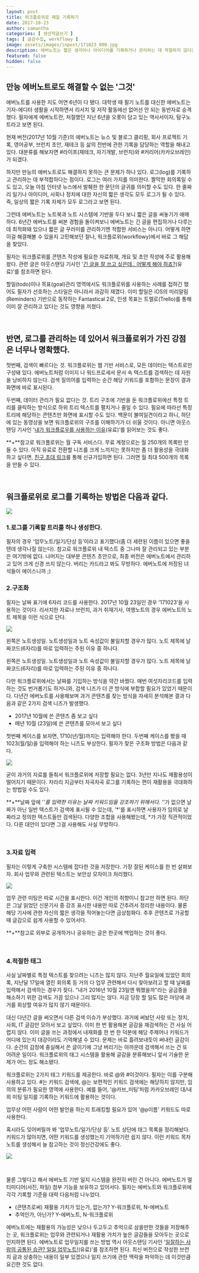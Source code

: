 ```yaml
---
layout: post
title: 워크플로위로 매일 기록하기
date: 2017-10-23
author: samantha
categories: [ 생산적글쓰기 ]
tags: [ 글감수집, workflowy ]
image: assets/images/inpost/171023_000.jpg
description: 에버노트는 짧은 생각이나 아이디어를 기록하거나 관리하는 데 적절하지 않다는 판단을 했다. 그래서 선택한 솔루션이 바로 워크플로위다. 다른 앱으로는 내가 매일 보고, 듣고, 읽은 모든 걸 매우 간단하고 가볍게 할 수도 없다.
featured: false
hidden: false
---
```

## 만능 에버노트로도 해결할 수 없는 '그것'

에버노트를 사용한 지도 어연 6년이 다 됐다. 대학생 때 필기 노트를 대신한 에버노트는 기자-에디터 생활을 시작하면서 리서치 및 저작 활동에선 없어선 안 되는 동반자로 승격했다. 필자에게 에버노트란, 처절했던 지난 6년을 오롯이 담고 있는 역사서이자, 탐구노트라고 보면 된다.

현재 버전(2017년 10월 기준)의 에버노트는 뉴스 및 블로그 클리핑, 회사 프로젝트 기록, 영어공부, 브런치 초안, 재테크 등 삶의 전반에 관한 기록을 담당하는 역할을 해내고 있다. 대분류를 해보자면 #라이프(재테크, 자기개발, 브런치)와 #커리어(카카오브레인)가 되겠다.

하지만 만능의 에버노트로도 해결하지 못하는 큰 문제가 하나 있다. 로그(log)를 기록하고 관리하는 데 부적합하다는 점이다. 로그는 여러 가지를 의미한다. 짤막한 회의록일 수도 있고, 오늘 아침 인터넷 뉴스에서 발췌한 한 문단의 글귀를 의미할 수도 있다. 한 줄짜리 일기나 아이디어, 사회나 정치에 대한 자신의 짧은 생각도 모두 로그가 될 수 있다. 즉, 일상의 짧은 기록 자체가 모두 로그라고 보면 된다.

그런데 에버노트는 노트북과 노트 시스템에 기반을 두다 보니 짧은 글을 써놓기가 애매하다. 6년간 에버노트를 써본 경험을 돌이켜보니 에버노트는 긴 글을 편집하거나 다루는 데 최적화돼 있으나 짧은 글 꾸러미를 관리하기엔 적합한 서비스는 아니다. 어떻게 하면 이걸 해결해볼 수 있을지 고민해보던 찰나, 워크플로위(workflowy)에서 바로 그 해답을 찾았다.

필자는 워크플로위를 콘텐츠 작성에 필요한 자료취재, 개요 및 초안 작성에 주로 활용해 왔다. 관련 글은 아웃스탠딩 기사인 '[긴 글을 잘 쓰고 싶은데.. 어떻게 해야 하죠?](http://outstanding.kr/writing20170324/)(유료)'를 참조하면 된다.

할일(todo)이나 목표(goal)관리 영역에서도 워크플로위를 사용하는 사례를 접하긴 했어도 필자가 선호하는 스타일은 아니라서 과감히 재꼈다. 이미 할일은 iOS의 미리알림(Reminders) 기반으로 동작하는 Fantastical 2로, 인생 목표는 트렐로(Trello)를 통해 이미 잘 관리하고 있다는 것도 영향을 끼쳤다.

<br/>

## 반면, 로그를 관리하는 데 있어서 워크플로위가 가진 강점은 너무나 명확했다.

첫번째, 검색이 빠르다는 것. 워크플로위는 웹 기반 서비스로, 모든 데이터는 텍스트로만 구성돼 있다. 에버노트처럼 이미지 나 워드프로세서 문서 속 텍스트를 검색하는 데 자원을 낭비하지 않는다. 검색 질의어를 입력하는 순간 해당 키워드를 포함하는 문장이 결과화면에 바로 표시된다.

두번째, 데이터 관리가 필요 없다는 것. 트리 구조에 기반을 둔 워크플로위에선 특정 트리를 클릭하는 방식으로 하위 트리 텍스트를 펼치거나 줄일 수 있다. 필요에 따라선 특정 트리에 해당하는 콘텐츠만 화면에 표시할 수도 있다. 백문이 불여일견이라고 하니, 하단에 있는 동영상을 보면 워크플로위의 구조를 이해하기가 더 쉬울 것이다. 아니면 아웃스탠딩 기사인 '[내가 워크플로우를 사용하는 이유](http://outstanding.kr/workflowy20170406/)(유료)’를 읽어보는 것도 좋다.

**+**참고로 워크플로위는 월 구독 서비스다. 무료 계정으로는 월 250개의 목록만 만들 수 있다. 아직 유료로 전환할 니즈를 크게 느끼지는 못하지만 좀 더 활용성을 극대화하고 싶다면, [친구 초대 링크](https://workflowy.com/invite/2ca174a0.lnx)를 통해 신규가입하면 된다. 그러면 월 최대 500개의 목록을 만들 수 있다.

<br/>

## 워크플로위로 로그를 기록하는 방법은 다음과 같다.

![](https://github.com/samantha-writer/samantha-writer.github.io/blob/master/assets/images/inpost/171023_001.jpg?raw=true)

### 1.로그를 기록할 트리를 하나 생성한다.

필자의 경우 '업무노트/일기/단상 등’이라고 표기했다(좀 더 세련된 이름이 있으면 좋을 텐데 생각나질 않는다). 참고로 워크플로위 내 텍스트 중 그나마 잘 관리되고 있는 부분은 여기밖에 없다. 나머지는 대부분 콘텐츠 초안으로, 최종 버전은 에버노트에서 관리하고 있어 크게 신경 쓰지 않는다. 버리는 카드라고 봐도 무방하다. 에버노트에 저장된 녀석들이 에이스니까 ;)

### 2.구조화

필자는 날짜 표기에 6자리 코드를 사용한다. 2017년 10월 23일인 경우 '171023’을 사용하는 것이다. 리서치한 자료나 브런치, 과거 취재기사, 여행노트의 경우 에버노트의 노트 제목을 이런 식으로 단다.

![](https://github.com/samantha-writer/samantha-writer.github.io/blob/master/assets/images/inpost/171023_002.jpg?raw=true)

왼쪽은 노트생성일. 노트생성일과 노트 속성값이 불일치할 경우가 많다. 노트 제목에 날짜코드(6자리)를 따로 입력하는 주된 이유 중 하나다.

왼쪽은 노트생성일. 노트생성일과 노트 속성값이 불일치할 경우가 많다. 노트 제목에 날짜코드(6자리)를 따로 입력하는 주된 이유 중 하나다.

다만 워크플로위에서는 날짜를 기입하는 방식을 약간 바꿨다. 매번 여섯자리코드를 입력하는 것도 번거롭기도 하거니와, 검색 니즈가 더 큰 방식에 부합할 필요가 있었기 때문이다. 다년간 에버노트를 사용해보며 과거 콘텐츠를 찾는 방식을 자세히 분석해본 결과 다음과 같은 2가지 검색 니즈가 발생했다.

- 2017년 10월에 쓴 콘텐츠 좀 보고 싶다
- 매년 10월 (23일)에 쓴 콘텐츠를 모아서 보고 싶다

첫번째 케이스를 보자면, 1710(년/월)까지는 입력해야 한다. 두번째 케이스를 봤을 때 1023(월/일)을 입력해야 하는 니즈도 부상한다. 필자가 찾은 구조화 방법은 다음과 같다.

![](https://github.com/samantha-writer/samantha-writer.github.io/blob/master/assets/images/inpost/171023_003.jpg?raw=true)

굳이 과거의 자료를 들춰서 워크플로위에 저장할 필요는 없다. 3년만 지나도 재활용성이 떨어지기 때문이다. 차라리 지금부터 차곡차곡 로그를 기록하는 편이 재활용을 극대화하는 방법일 수도 있다.

**+**날짜 앞에 '*'를 입력한 이유는 날짜 키워드임을 강조하기 위해서다. '*'가 없으면 날짜가 아닌 일반 텍스트가 검색에 표시될 수 있는데, '*'를 표시하면 사용자가 임의로 날짜라고 정의한 텍스트들만 검색된다. 다양한 조합을 사용해봤는데, *가 가장 직관적이었다. 다른 대안이 있다면 그걸 사용해도 사실 무방하다.

<br/>

### 3.자료 입력

필자는 이렇게 구축한 시스템에 잡다한 것을 저장한다. 가장 잘된 케이스를 한 번 살펴보자. 회사 업무와 관련된 텍스트는 보안상 모자이크 처리했다.

![](https://github.com/samantha-writer/samantha-writer.github.io/blob/master/assets/images/inpost/171023_004.jpg?raw=true)

업무 관련 미팅은 따로 시간을 표시한다. 이건 개인의 취향이니 참고만 하면 된다. 하단은 그날 읽었던 신문기사 중 강조 표시한 내용만 따로 간추려서 정리한 내용이다. 물론 해당 기사에 관한 자신의 짧은 생각을 적어놓는다면 금상첨화다. 추후 콘텐츠로 가공할 때 글감으로 쉽게 사용할 수 있어서다.

**+**참고로 외부로 공개하거나 공유하는 글은 한곳에 백업하는 것이 좋다.

<br/>

### 4.적절한 태그

사실 날짜별로 특정 텍스트를 찾으려는 니즈는 많지 않다. 지난주 월요일에 있었던 회의록, 지난달 17일에 열린 회의록 등 거의 다 업무 관련해서 다시 찾아보려고 할 때 날짜를 입력해서 검색하는 경우가 잦다. "내가 2016년 10월 23일엔 뭐했을까"라는 궁금증을 해소하기 위한 검색도 가끔 있으나 그리 많지는 않다. 지금 당장 할 일도 많은 마당에 과거를 회상할 여유가 많지 않기 때문이다.

대신 다년간 글을 써오면서 다른 검색 이슈가 부상했다. 과거에 써놨던 사랑 또는 정치, 사회, IT 글감만 모아서 보고 싶었다. 이미 한 번 활용해본 글감을 재검색하는 건 사실 어렵지 않다. 이미 글을 쓰는 과정에서 내재화를 한 번 한 덕분에 해당 주제어나 키워드가 어디에 있는지 대강이라도 기억해낼 수 있다. 문제는 바로 흘려보내듯이 써내린 글감이다. 순간의 감정에 충실해서 쓴 글이기에 그냥 버리기는 아까운데 검색해서 쓰는 건 또 어려운 일이다. 워크플로위의 태그 시스템을 활용해 글감을 분류해보니 앞서 기술한 문제가 어느 정도 해소됐다.

워크플로위는 2가지 태그 키워드를 제공한다. 바로 @와 #이것이다. 필자는 이를 구분해 사용하고 있다. #는 키워드 검색에, @는 보편적인 키워드 검색에는 해당하지 않지만, 임의의 분류가 필요한 영역에 사용한다. 예를 들어, '@카브_미팅’처럼 카카오브레인 대/내외 미팅 일지를 기록하는 키워드에 활용하는 것이다.

업무상 어떤 사람이 어떤 발언을 하는지 트래킹할 필요가 있어 '@p이름’ 키워드도 따로 사용한다.

혹시라도 잊어버릴까 봐 '업무노트/일기/단상 등' 노트 상단에 태그 목록을 정리해놨다. 키워드가 많아지면, 어떤 키워드를 생성했는지 기억하기란 쉽지 않다. 이런 키워드 목차 노트를 생성해서 늘 참고하는 것이 정신건강에도 좋다.

![](https://github.com/samantha-writer/samantha-writer.github.io/blob/master/assets/images/inpost/171023_005.jpg?raw=true)

<br/>

물론 그렇다고 해서 에버노트 기반 일지 시스템을 완전히 버린 건 아니다. 에버노트가 멀티미디어(사진, 파일) 첨부 기능을 보유하고 있어서다. 필자는 에버노트와 워크플로위에 각각 기록할 기준을 대략 다음처럼 나누었다.

- (콘텐츠로써) 재활용 가치가 있는가, 없는가? Y-워크플로위, N-에버노트
- 추억인가, 아닌가? Y-에버노트, N-워크플로위

에버노트에는 재활용의 가능성은 낮으나 두고두고 추억으로 삼을만한 것들을 저장해주는 곳, 워크플로위는 업무와 관련되거나 재활용 가치가 높은 글감들을 모아두는 곳으로 인지하면 된다. 에버노트로 업무일지를 쓰는 방법 역시 아웃스탠딩 기사인 '[일잘하는 사람의 공통된 습관? 일일 업무노트!](http://outstanding.kr/work_note20170717/%0A)(유료)'를 참조하면 된다. 최신 버전으로 작성한 브런치 글과 상충하는 내용이 일부 있겠으나 일지 쓰기에 관한 맥락을 파악하는 데 이것만큼 요긴한 것도 없다.
